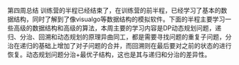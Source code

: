 第四周总结
        训练营的半程已经结束了，在训练营的前半程，已经学习了基本的数据结构，同时了解到了像visualgo等数据结构的模拟软件。下面的半程主要学习一些高级的数据结构和高级的算法，本周主要的学习内容是DP动态规划问题，递归、分治、回溯和动态规划的原理异曲同工，都是需要寻找问题的重复子问题，分治在递归的基础上增加了对子问题的合并，而回溯则在最后要对之前的状态的进行恢复。动态规划问题分治+最优子结构，这也是其与递归和分治的差异性。